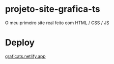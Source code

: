 # projeto-site-grafica-ts
 O meu primeiro site real feito com HTML / CSS / JS
 
# Deploy
 [graficats.netlify.app](graficats.netlify.app)
